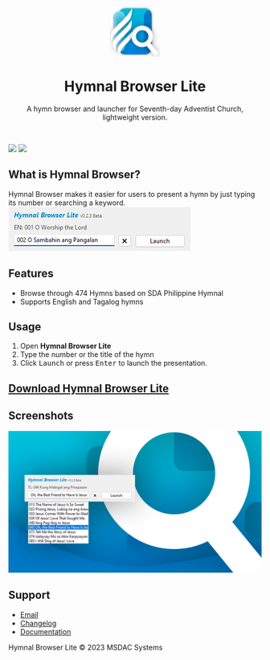 <p align="center">
    <img alt="Hymnal Browser Lite Logo" src="res/logo.png" width="100px"/>
    <h1 align="center">Hymnal Browser Lite</h1>
    <p align="center">A hymn browser and launcher for Seventh-day Adventist Church, lightweight version.</p>
    <br>
</p>

[![](https://img.shields.io/github/downloads/msdacsystems/hymnalbrowser-lite/total?color=008dc9&label=Downloads)](https://github.com/msdacsystems/hymnalbrowser-lite/releases)
[![](https://img.shields.io/sourceforge/dt/hymnalbrowser-lite?color=008dc9&label=SourceForge)](https://sourceforge.net/projects/hymnalbrowser-lite)

## What is Hymnal Browser?
Hymnal Browser makes it easier for users to present a hymn by just typing its number or searching a keyword.
![](res/mainmenu.png)


## Features
- Browse through 474 Hymns based on SDA Philippine Hymnal
- Supports English and Tagalog hymns

## Usage
1. Open **Hymnal Browser Lite**
2. Type the number or the title of the hymn
3. Click <Kbd>Launch</Kbd> or press <Kbd>Enter</Kbd> to launch the presentation.

## [Download Hymnal Browser Lite](https://sourceforge.net/projects/hymnalbrowser-lite/files/latest/download)

## Screenshots
![](res/screenshot.png)

## Support
- [Email](mailto:msdacsystems@gmail.com)
- [Changelog](CHANGELOG.md)
- [Documentation](DOCUMENTATION.md)

Hymnal Browser Lite © 2023 MSDAC Systems
